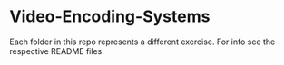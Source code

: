 # Video-Encoding-Systems
Each folder in this repo represents a different exercise. For info see the respective README files.
